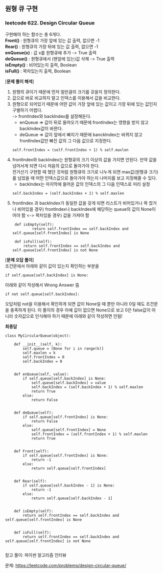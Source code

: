 ## 원형 큐 구현

### leetcode 622. Design Circular Queue  

구현해야 하는 함수는 총 6개다.  
**Front()** : 원형큐의 가장 앞에 있는 값 출력, 없으면 -1  
**Rear()** : 원형큐의 가장 뒤에 있는 값 출력, 없으면 -1  
**enQueue(x)** : 값 x를 원형큐에 추가 -> True 출력  
**deQueue()** : 원형큐에서 (맨앞에 있는)값 삭제 -> True 출력  
**isEmpty()** : 비어있는지 출력, Boolean  
**isFull()** : 꽉차있는지 출력, Boolean  

[**문제 풀이 해석**]  
1. 원형의 큐이기 때문에 먼저 얼만큼의 크기를 갖을지 정의한다.  
1. 값으로 바로 비교하지 말고 인덱스를 이용해서 값을 비교한다.  
1. 원형으로 되어있기 때문에 어떤 값이 가장 앞에 있는 값이고 가장 뒤에 있는 값인지 구별하기 어렵다.  
  -> frontIndex와 backIndex를 설정해둔다.
    * enQueue => 값이 뒤로 들어오기 때문에 frontIndex는 영향을 받지 않고 backIndex값이 바뀐다.
    * deQueue => 값이 앞에서 빠지기 때문에 banckIndex는 바뀌지 않고 frontIndex값만 빠진 값의 그 다음 값으로 지정한다.
    ```
    self.frontIndex = (self.frontIndex + 1) % self.maxlen
    ```
1. frontIndex와 backIndex는 원형큐의 크기 이상의 값을 가지면 안된다. 만약 값을 넘어서게 되면 다시 처음의 값으로 돌아가야 한다.  
   전가산기 구현할 때 했던 것처럼 원형큐의 크기로 나누게 되면 max값(원형큐 크기)를 넘었을 때 어떤 인덱스값으로 돌아가야 하는지 나머지를 보고 지정해줄 수 있다.
   * backIndex는 마지막에 들어온 값의 인덱스의 그 다음 인덱스로 미리 설정
   ```
   self.backIndex = (self.backIndex + 1) % self.maxlen
   ```
1. frontIndex 과 backIndex가 동일한 값을 갖게 되면 리스트가 비어있거나 꽉 찼거나
   비어있을 경우) frontIndex나 backIndex에 해당하는 queue의 값이 None이어야 함 <-> 꽉차있을 경우) 값을 가져야 함  
   ```
    def isEmpty(self):
            return self.frontIndex == self.backIndex and self.queue[self.frontIndex] is None

    def isFull(self):
        return self.frontIndex == self.backIndex and self.queue[self.frontIndex] is not None
    ```


[**문제 오답 풀이**]  
조건문에서 아래와 같이 값이 있는지 확인하는 부분을
```
if self.queue[self.backIndex] is None:
```
아래와 같이 작성해서 Wrong Answer 뜸
```
if not self.queue[self.backIndex]:
```
오답처럼 not을 이용해서 확인하게 되면 값이 None일 때 뿐만 아니라 0일 때도 조건문을 충족하게 된다. 이 풀이의 경우 아예 값이 없으면 None으로 보고 0은 false값이 아니라 숫자값으로 
인식해야 하기 때문에 아래와 같이 작성하면 안됨!  



**최종답**
   
```
class MyCircularQueue(object):

    def __init__(self, k):
        self.queue = [None for i in range(k)]
        self.maxlen = k
        self.frontIndex = 0
        self.backIndex = 0
        

    def enQueue(self, value):
        if self.queue[self.backIndex] is None:
            self.queue[self.backIndex] = value
            self.backIndex = (self.backIndex + 1) % self.maxlen
            return True
        else:
            return False
        

    def deQueue(self):
        if self.queue[self.frontIndex] is None:
            return False
        else:
            self.queue[self.frontIndex] = None
            self.frontIndex = (self.frontIndex + 1) % self.maxlen
            return True
        

    def Front(self):
        if self.queue[self.frontIndex] is None:
            return -1
        else:
            return self.queue[self.frontIndex]
        

    def Rear(self):
        if self.queue[self.backIndex - 1] is None:
            return -1
        else:
            return self.queue[self.backIndex - 1]
        

    def isEmpty(self):
        return self.frontIndex == self.backIndex and self.queue[self.frontIndex] is None
        

    def isFull(self):
        return self.frontIndex == self.backIndex and self.queue[self.frontIndex] is not None
        
```

참고 풀이: 파이썬 알고리즘 인터뷰




문제: https://leetcode.com/problems/design-circular-queue/